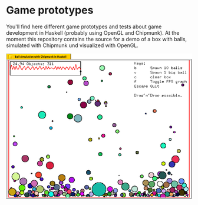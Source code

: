 Game prototypes
===============

You'll find here different game prototypes and tests about game development in
Haskell (probably using OpenGL and Chipmunk).  At the moment this repository
contains the source for a demo of a box with balls, simulated with Chipmunk und
visualized with OpenGL.

![Screenshot](/screenshot.png "Screenshot")
